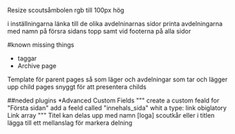 Resize scoutsåmbolen rgb till 100px hög

i inställningarna länka till de olika avdelninarnas sidor
printa avdelningarna med namn på försra sidans topp samt vid footerna på alla sidor

#known missing things

- taggar
- Archive page

Template för parent pages så som läger och avdelningar som tar och lägger upp child pages snyggt för att presentera childs

##neded plugins
\*Advanced Custom Fields
"""
create a custom feald for "Första sidan"
add a feeld called "innehals_sida" whit a type: link obiglatory Link array
"""
Titel kan delas upp med namn [loga] scoutkår eller i titlen lägga till ett mellanslag för markera delning
